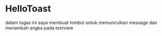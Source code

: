 # HelloToast

dalam tugas ini saya membuat tombol untuk memunculkan message dan menambah angka pada textview<br>
